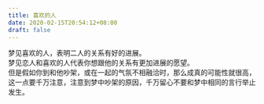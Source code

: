 ```yaml
---
title: 喜欢的人
date: 2020-02-15T20:54:12+08:00
draft: false
---
```


梦见喜欢的人，表明二人的关系有好的进展。<br>
梦见恋人和喜欢的人代表你想跟他的关系有更加进展的愿望。<br>
但是假如你到和他吵架，或在一起的气氛不相融洽时，那么成真的可能性就很高，这一点要千万注意，注意到梦中吵架的原因，千万留心不要和梦中相同的言行举止发生。<br>
